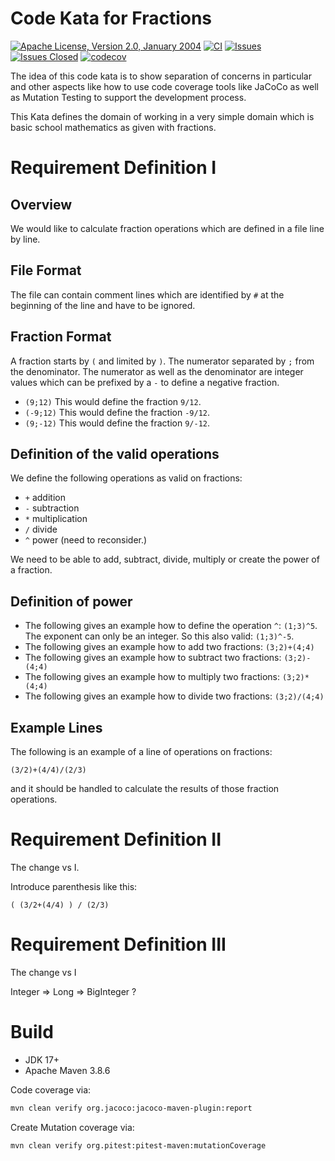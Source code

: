 <!---
 Licensed to the Apache Software Foundation (ASF) under one or more
 contributor license agreements.  See the NOTICE file distributed with
 this work for additional information regarding copyright ownership.
 The ASF licenses this file to You under the Apache License, Version 2.0
 (the "License"); you may not use this file except in compliance with
 the License.  You may obtain a copy of the License at

      http://www.apache.org/licenses/LICENSE-2.0

 Unless required by applicable law or agreed to in writing, software
 distributed under the License is distributed on an "AS IS" BASIS,
 WITHOUT WARRANTIES OR CONDITIONS OF ANY KIND, either express or implied.
 See the License for the specific language governing permissions and
 limitations under the License.
-->
# Code Kata for Fractions

[![Apache License, Version 2.0, January 2004](https://img.shields.io/github/license/apache/maven.svg?label=License)][license]
[![CI](https://github.com/khmarbaise/branch-protection/actions/workflows/ci.yml/badge.svg)](https://github.com/khmarbaise/branch-protection/actions/workflows/ci.yml)
[![Issues](https://img.shields.io/github/issues/khmarbaise/branch-protection)](https://github.com/khmarbaise/branch-protection/issues)
[![Issues Closed](https://img.shields.io/github/issues-closed/khmarbaise/branch-protection)](https://github.com/khmarbaise/branch-protection/issues?q=is%3Aissue+is%3Aclosed)
[![codecov](https://codecov.io/gh/khmarbaise/branch-protection/branch/master/graph/badge.svg?token=RULU3ULC3O)](https://codecov.io/gh/khmarbaise/branch-protection)

The idea of this code kata is to show separation of concerns in particular and other aspects
like how to use code coverage tools like JaCoCo as well as Mutation Testing to support the development
process.

This Kata defines the domain of working in a very simple domain which is basic school mathematics as
given with fractions.

# Requirement Definition I 

## Overview
We would like to calculate fraction operations which are defined in a file line by line.

## File Format

The file can contain comment lines which are identified
by `#` at the beginning of the line and have to be ignored.

## Fraction Format
A fraction starts by `(` and limited by `)`. The numerator separated by `;` from the denominator.
The numerator as well as the denominator are integer values which can be prefixed by a `-` to define
a negative fraction.

* `(9;12)` This would define the fraction `9/12`.
* `(-9;12)` This would define the fraction `-9/12`.
* `(9;-12)` This would define the fraction `9/-12`.

## Definition of the valid operations

We define the following operations as valid on fractions:

 * `+` addition
 * `-` subtraction
 * `*` multiplication
 * `/` divide
 * `^` power (need to reconsider.)

We need to be able to add, subtract, divide, multiply or create the power of a fraction.

## Definition of power

* The following gives an example how to define the operation `^`:
  `(1;3)^5`. The exponent can only be an integer. So this also valid: `(1;3)^-5`.
* The following gives an example how to add two fractions: `(3;2)+(4;4)`
* The following gives an example how to subtract two fractions: `(3;2)-(4;4)`
* The following gives an example how to multiply two fractions: `(3;2)*(4;4)`
* The following gives an example how to divide two fractions: `(3;2)/(4;4)`

## Example Lines
The following is an example of a line of operations on fractions:
```
(3/2)+(4/4)/(2/3)
``` 

and it should be handled to calculate the results of those
fraction operations.


# Requirement Definition II

The change vs I.

Introduce parenthesis like this:
```
( (3/2+(4/4) ) / (2/3)
``` 

# Requirement Definition III

The change vs I

Integer => Long => BigInteger ?

# Build

* JDK 17+
* Apache Maven 3.8.6

Code coverage via:
```bash
mvn clean verify org.jacoco:jacoco-maven-plugin:report
```
Create Mutation coverage via:
```bash
mvn clean verify org.pitest:pitest-maven:mutationCoverage
```


[license]: https://www.apache.org/licenses/LICENSE-2.0
